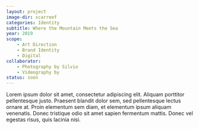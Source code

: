 ```yaml
---
layout: project
image-dir: scarreef
categories: Identity
subtitle: Where the Mountain Meets the Sea
year: 2019
scope: 
    - Art Direction
    - Brand Identity
    - Digital
collaborator: 
    - Photography by Silvio
    - Videography by
status: soon
---
```


Lorem ipsum dolor sit amet, consectetur adipiscing elit. Aliquam porttitor pellentesque justo. Praesent blandit dolor sem, sed pellentesque lectus ornare at. Proin elementum sem diam, et elementum ipsum aliquam venenatis. Donec tristique odio sit amet sapien fermentum mattis. Donec vel egestas risus, quis lacinia nisi.